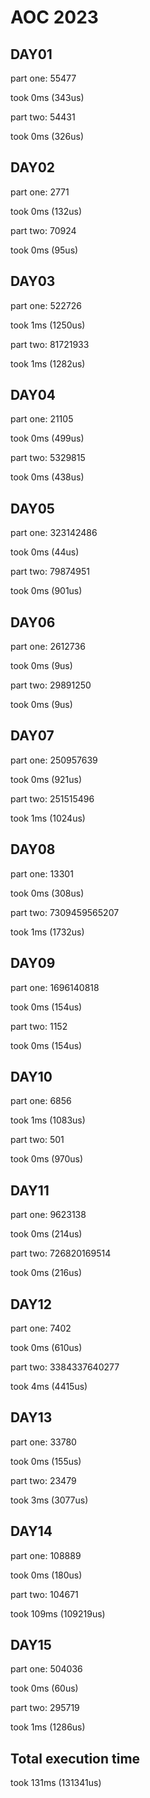 # AOC 2023

## DAY01

part one:
55477

took 0ms (343us)  

part two:
54431

took 0ms (326us)  

## DAY02

part one:
2771

took 0ms (132us)  

part two:
70924

took 0ms (95us)  

## DAY03

part one:
522726

took 1ms (1250us)  

part two:
81721933

took 1ms (1282us)  

## DAY04

part one:
21105

took 0ms (499us)  

part two:
5329815

took 0ms (438us)  

## DAY05

part one:
323142486

took 0ms (44us)  

part two:
79874951

took 0ms (901us)  

## DAY06

part one:
2612736

took 0ms (9us)  

part two:
29891250

took 0ms (9us)  

## DAY07

part one:
250957639

took 0ms (921us)  

part two:
251515496

took 1ms (1024us)  

## DAY08

part one:
13301

took 0ms (308us)  

part two:
7309459565207

took 1ms (1732us)  

## DAY09

part one:
1696140818

took 0ms (154us)  

part two:
1152

took 0ms (154us)  

## DAY10

part one:
6856

took 1ms (1083us)  

part two:
501

took 0ms (970us)  

## DAY11

part one:
9623138

took 0ms (214us)  

part two:
726820169514

took 0ms (216us)  

## DAY12

part one:
7402

took 0ms (610us)  

part two:
3384337640277

took 4ms (4415us)  

## DAY13

part one:
33780

took 0ms (155us)  

part two:
23479

took 3ms (3077us)  

## DAY14

part one:
108889

took 0ms (180us)  

part two:
104671

took 109ms (109219us)  

## DAY15

part one:
504036

took 0ms (60us)  

part two:
295719

took 1ms (1286us)  

## Total execution time

took 131ms (131341us)  
